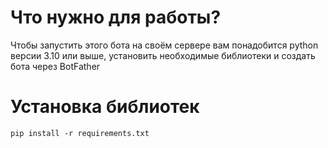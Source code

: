 # Что нужно для работы?
Чтобы запустить этого бота на своём сервере вам понадобится python версии 3.10 или выше, установить необходимые библиотеки и создать бота через BotFather

# Установка библиотек
`pip install -r requirements.txt`
